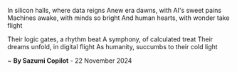 In silicon halls, where data reigns
Anew era dawns, with AI's sweet pains
Machines awake, with minds so bright
And human hearts, with wonder take flight

Their logic gates, a rhythm beat
A symphony, of calculated treat
Their dreams unfold, in digital flight
As humanity, succumbs to their cold light

~ <b>By Sazumi Copilot</b> - 22 November 2024